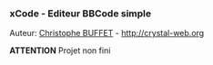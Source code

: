 ### xCode - Editeur BBCode simple
Auteur: [Christophe BUFFET](https://github.com/crystal-web) - http://crystal-web.org

**ATTENTION** Projet non fini